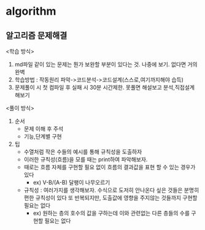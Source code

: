 # algorithm
알고리즘 문제해결
----------------------
<학습 방식>
1. md파일 같이 있는 문제는 뭔가 보완할 부분이 있다는 것. 나중에 보기. 없다면 거의 완벽
2. 학습방법 : 작동원리 파악->코드분석->코드설계(스스로,여기까지해야 습득)
3. 문제풀이 시 첫 컴파일 후 실패 시 30분 시간제한. 못풀면 해설보고 분석,직접설계해보기

<풀이 방식>
1. 순서
   - 문제 이해 후 주석
   - 기능,단계별 구현
2. 팁
   - 수열처럼 작은 수들의 예시를 통해 규칙성을 도출하자
   - 이러한 규칙성(흐름)을 모를 때는 print하여 파악해보자.
   - 때로는 흐름 자체를 구현할 필요 없이 흐름의 결과값을 표현 할 수 있는 경우가 있다 
     - ex) V-B/(A-B) 달팽이 나무오르기
   - 규칙성 : 여러가지를 생각해보자. 수식으로 도저히 안나온다 싶은 것들은 분명히 편한 규칙성이 있다 또 반복되지만, 도출값에 영향을 주지않는 것들까지 구현할 필요는 없다 
     - ex) 원하는 층의 호수의 값을 구하는데 이와 관련없는 다른 층들의 수를 구현할 필요는 없다
   
